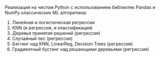 Реализация на чистом Python с использованием библиотек Pandas и NumPy классических ML алгоритмов: 
1) Линейная и логистическая регрессии
2) KNN (и регрессия, и классификация)
3) Деревья принятия решений (регрессия)
4) Случайный лес (регрессия)
5) Бэггинг над KNN, LinearReg, Decision Trees (регрессия)
6) Градиентный бустинг над решающими деревьями (регрессия) 
